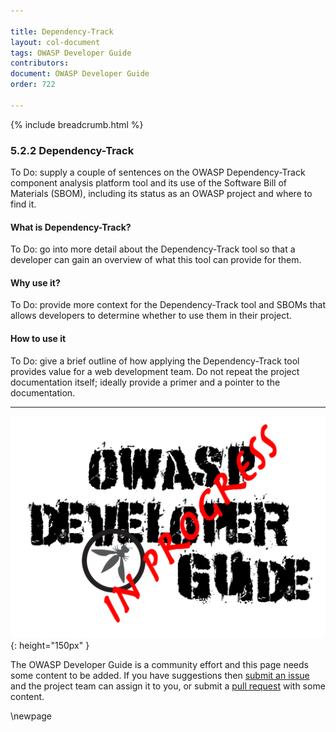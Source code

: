 ```yaml
---

title: Dependency-Track
layout: col-document
tags: OWASP Developer Guide
contributors:
document: OWASP Developer Guide
order: 722

---
```


{% include breadcrumb.html %}

### 5.2.2 Dependency-Track

To Do: supply a couple of sentences on the OWASP Dependency-Track component analysis platform tool
and its use of the Software Bill of Materials (SBOM),
including its status as an OWASP project and where to find it.

#### What is Dependency-Track?

To Do: go into more detail about the Dependency-Track tool so that a developer
can gain an overview of what this tool can provide for them.

#### Why use it?

To Do: provide more context for the Dependency-Track tool and SBOMs that allows developers to determine
whether to use them in their project.

#### How to use it

To Do: give a brief outline of how applying the Dependency-Track tool provides value for a web development team.
Do not repeat the project documentation itself; ideally provide a primer and a pointer to the documentation.

----

![Developer Guide](../../assets/images/dg_wip.png "OWASP Developer Guide"){: height="150px" }

The OWASP Developer Guide is a community effort and this page needs some content to be added.
If you have suggestions then [submit an issue][issue070202] and the project team can assign it to you,
or submit a [pull request][pr] with some content.

[issue070202]: https://github.com/OWASP/www-project-developer-guide/issues/new?labels=enhancement&template=request.md&title=Update:%2007-implementation/02-dependencies/02-dependency-track
[pr]: https://github.com/OWASP/www-project-developer-guide/pulls

\newpage
